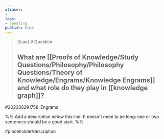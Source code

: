 ```yaml
---
aliases: 
- 
tags:
- seedling
publish: true
---
```

>[!cue] # Question 
>## What are [[Proofs of Knowledge/Study Questions/Philosophy/Philosophy Questions/Theory of Knowledge/Engrams/Knowledge Engrams]] and what role do they play in [[knowledge graph]]?
#202308291758_Engrams




%% Add a description below this line. It doesn't need to be long: one or two sentences should be a good start. %%

#placeholder/description 
